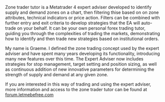 Zone trader tutor is a Metatrader 4 expert adviser developed to identify supply and demand zones on a chart, then filtering thise based on on zone attributes, technical indicators or price action. Filters can be combined with further entry and exit criteria to develop strategies that the EA will auto-trade on your behalf. It can be your own personal forex trading tutor, guiding you through the complexities of trading the markets, demonstrating how to identify and then trade new strategies based on institutional orders.

My name is Graeme. I defined the zone trading concept used by the expert adviser and have spent many years developing its functionality, introducing many new features over this time. The Expert Adviser now includes strategies for stop management, target setting and position sizing, as well as continuous addition of new innovative parameters for determining the strength of supply and demand at any given zone.

If you are interested in this way of trading and using the expert adviser, more information and access to the zone trader tutor can be found at [forum.letmebefree.com](www.letmebefree.com)

